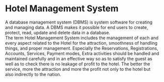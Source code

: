 # Hotel Management System

A database management system (DBMS) is system software for creating and managing data. 
A DBMS makes it possible for end users to create, protect, read, update and delete data in a database.
<br/>
The term Hotel Management System includes the management of each and every aspect related to the Hotel for the attraction, smoothness of handling things, and proper management. 
Especially the Reservations, Registrations, Accounts, Services, Payment modes, Extra activities should be handled and maintained carefully and in an effective way so as to satisfy the guest as well as to check there is no leakage of profit to the hotel.
The better the service, more the attraction and more the profit not only to the hotel but also indirectly to the nation.
